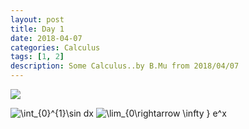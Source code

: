 ```yaml
---
layout: post
title: Day 1
date: 2018-04-07
categories: Calculus
tags: [1, 2]
description: Some Calculus..by B.Mu from 2018/04/07
---
```

![](http://latex.codecogs.com/gif.latex?\\frac{1}{1+sin(x)})

<img src="http://latex.codecogs.com/gif.latex?\int_{0}^{1}\sin&space;dx" title="\int_{0}^{1}\sin dx" />

<img src="http://latex.codecogs.com/gif.latex?\lim_{0\rightarrow&space;\infty&space;}&space;e^x" title="\lim_{0\rightarrow \infty } e^x" />
